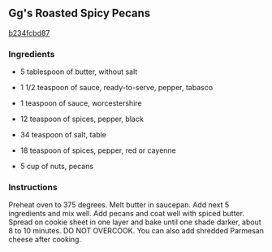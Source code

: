 ## Gg's Roasted Spicy Pecans

[b234fcbd87](http://www.food.com/recipe/ggs-roasted-spicy-pecans-228550)

### Ingredients

 - 5 tablespoon of butter, without salt

 - 1 1/2 teaspoon of sauce, ready-to-serve, pepper, tabasco

 - 1 teaspoon of sauce, worcestershire

 - 12 teaspoon of spices, pepper, black

 - 34 teaspoon of salt, table

 - 18 teaspoon of spices, pepper, red or cayenne

 - 5 cup of nuts, pecans

### Instructions

Preheat oven to 375 degrees. Melt butter in saucepan. Add next 5 ingredients and mix well. Add pecans and coat well with spiced butter. Spread on cookie sheet in one layer and bake until one shade darker, about 8 to 10 minutes. DO NOT OVERCOOK. You can also add shredded Parmesan cheese after cooking.